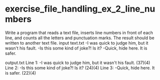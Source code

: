 # exercise_file_handling_ex_2_line_numbers

Write a program that reads a text file, inserts line numbers in front of each line, and counts all the letters and punctuation marks. The result should be written to another text file. 
input
text.txt
-I was quick to judge him, but it wasn't his fault.
-Is this some kind of joke?! Is it?
-Quick, hide here. It is safer.

output.txt
Line 1: -I was quick to judge him, but it wasn't his fault. (37)(4)
Line 2: -Is this some kind of joke?! Is it? (24)(4)
Line 3: -Quick, hide here. It is safer. (22)(4)

